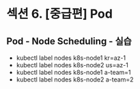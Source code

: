 # 섹션 6. [중급편] Pod

## Pod - Node Scheduling - 실습
- kubectl label nodes k8s-node1 kr=az-1
- kubectl label nodes k8s-node2 us=az-1
- kubectl label nodes k8s-node1 a-team=1
- kubectl label nodes k8s-node2 a-team=2
